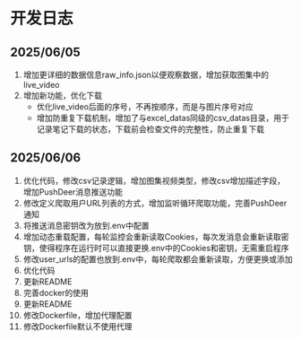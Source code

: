 # 开发日志

## 2025/06/05

1. 增加更详细的数据信息raw_info.json以便观察数据，增加获取图集中的live_video
2. 增加新功能，优化下载
   - 优化live_video后面的序号，不再按顺序，而是与图片序号对应
   - 增加防重复下载机制，增加了与excel_datas同级的csv_datas目录，用于记录笔记下载的状态，下载前会检查文件的完整性，防止重复下载

## 2025/06/06

1. 优化代码，修改csv记录逻辑，增加图集视频类型，修改csv增加描述字段，增加PushDeer消息推送功能
2. 修改定义爬取用户URL列表的方式，增加监听循环爬取功能，完善PushDeer通知
3. 将推送消息密钥改为放到.env中配置
4. 增加动态重载配置，每轮监控会重新读取Cookies，每次发消息会重新读取密钥，使得程序在运行时可以直接更换.env中的Cookies和密钥，无需重启程序
5. 修改user_urls的配置也放到.env中，每轮爬取都会重新读取，方便更换或添加
6. 优化代码
7. 更新README
8. 完善docker的使用
9. 更新README
10. 修改Dockerfile，增加代理配置
11. 修改Dockerfile默认不使用代理
